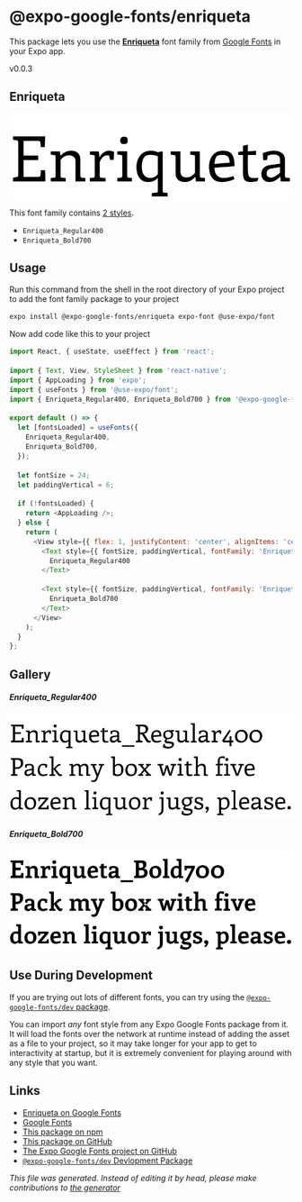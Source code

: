 # @expo-google-fonts/enriqueta

This package lets you use the [**Enriqueta**](https://fonts.google.com/specimen/Enriqueta) font family from [Google Fonts](https://fonts.google.com/) in your Expo app.

v0.0.3

## Enriqueta

![Enriqueta](./font-family.png)

This font family contains [2 styles](#gallery).

- `Enriqueta_Regular400`
- `Enriqueta_Bold700`

## Usage

Run this command from the shell in the root directory of your Expo project to add the font family package to your project
```sh
expo install @expo-google-fonts/enriqueta expo-font @use-expo/font
```

Now add code like this to your project
```js
import React, { useState, useEffect } from 'react';

import { Text, View, StyleSheet } from 'react-native';
import { AppLoading } from 'expo';
import { useFonts } from '@use-expo/font';
import { Enriqueta_Regular400, Enriqueta_Bold700 } from '@expo-google-fonts/enriqueta';

export default () => {
  let [fontsLoaded] = useFonts({
    Enriqueta_Regular400,
    Enriqueta_Bold700,
  });

  let fontSize = 24;
  let paddingVertical = 6;

  if (!fontsLoaded) {
    return <AppLoading />;
  } else {
    return (
      <View style={{ flex: 1, justifyContent: 'center', alignItems: 'center' }}>
        <Text style={{ fontSize, paddingVertical, fontFamily: 'Enriqueta_Regular400' }}>
          Enriqueta_Regular400
        </Text>

        <Text style={{ fontSize, paddingVertical, fontFamily: 'Enriqueta_Bold700' }}>
          Enriqueta_Bold700
        </Text>
      </View>
    );
  }
};

```

## Gallery

##### Enriqueta_Regular400
![Enriqueta_Regular400](./8efdf359579cbd9731b621eb32ddd55b3311bb4f3efe2479e1b87a731deb2b3f.ttf.png)

##### Enriqueta_Bold700
![Enriqueta_Bold700](./75092b77ab687551bb7a93707771fa18a40ebfe0621befe7dbaca438b8a8c954.ttf.png)


## Use During Development

If you are trying out lots of different fonts, you can try using the [`@expo-google-fonts/dev` package](https://github.com/expo/google-fonts/tree/master/font-packages/dev#readme).

You can import *any* font style from any Expo Google Fonts package from it. It will load the fonts
over the network at runtime instead of adding the asset as a file to your project, so it may take longer
for your app to get to interactivity at startup, but it is extremely convenient
for playing around with any style that you want.

## Links

- [Enriqueta on Google Fonts](https://fonts.google.com/specimen/Enriqueta)
- [Google Fonts](https://fonts.google.com/)
- [This package on npm](https://www.npmjs.com/package/@expo-google-fonts/enriqueta)
- [This package on GitHub](https://github.com/expo/google-fonts/tree/master/font-packages/enriqueta)
- [The Expo Google Fonts project on GitHub](https://github.com/expo/google-fonts)
- [`@expo-google-fonts/dev` Devlopment Package](https://github.com/expo/google-fonts/tree/master/font-packages/dev)


*This file was generated. Instead of editing it by head, please make contributions to [the generator](https://github.com/expo/google-fonts/tree/master/packages/generator)*
